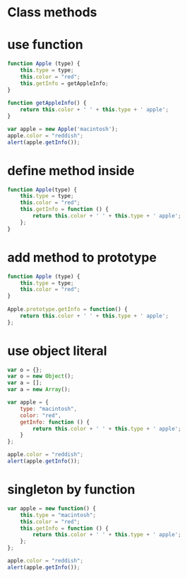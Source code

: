 Class methods
====

# use function
```javascript
function Apple (type) {
    this.type = type;
    this.color = "red";
    this.getInfo = getAppleInfo;
}
 
function getAppleInfo() {
    return this.color + ' ' + this.type + ' apple';
}

var apple = new Apple('macintosh');
apple.color = "reddish";
alert(apple.getInfo());
```

# define method inside 
```javascript
function Apple(type) {
    this.type = type;
    this.color = "red";
    this.getInfo = function () {
        return this.color + ' ' + this.type + ' apple';
    };
}
```

# add method to prototype 
```javascript
function Apple (type) {
    this.type = type;
    this.color = "red";
}
 
Apple.prototype.getInfo = function() {
    return this.color + ' ' + this.type + ' apple';
};
```

# use object literal
```javascript
var o = {};
var o = new Object();
var a = [];
var a = new Array();

var apple = {
    type: "macintosh",
    color: "red",
    getInfo: function () {
        return this.color + ' ' + this.type + ' apple';
    }
};

apple.color = "reddish";
alert(apple.getInfo());
```

# singleton by function
```javascript
var apple = new function() {
    this.type = "macintosh";
    this.color = "red";
    this.getInfo = function () {
        return this.color + ' ' + this.type + ' apple';
    };
};

apple.color = "reddish";
alert(apple.getInfo());
```